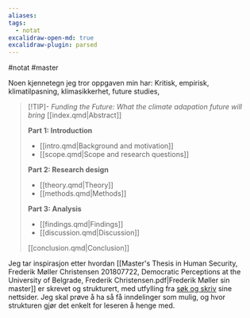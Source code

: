 ```yaml
---
aliases:
tags:
  - notat
excalidraw-open-md: true
excalidraw-plugin: parsed
---
```

#notat #master 

Noen kjennetegn jeg tror oppgaven min har: Kritisk, empirisk, klimatilpasning, klimasikkerhet, future studies, 

>[!TIP]- *Funding the Future: What the climate adapation future will bring*
>[[index.qmd|Abstract]]
> 
> **Part 1: Introduction**
> - [[intro.qmd|Background and motivation]]
> - [[scope.qmd|Scope and research questions]]
> 
> **Part 2: Research design**
> - [[theory.qmd|Theory]]
> - [[methods.qmd|Methods]]
> 
> **Part 3: Analysis**
> - [[findings.qmd|Findings]]
> - [[discussion.qmd|Discussion]]
> 
> [[conclusion.qmd|Conclusion]]

Jeg tar inspirasjon etter hvordan [[Master's Thesis in Human Security, Frederik Møller Christensen 201807722, Democratic Perceptions at the University of Belgrade, Frederik Christensen.pdf|Frederik Møller sin master]] er skrevet og strukturert, med utfylling fra [søk og skriv](https://www.sokogskriv.no/skriving/oppbygning-av-en-oppgave.html#metodekapittel) sine nettsider. Jeg skal prøve å ha så få inndelinger som mulig, og hvor strukturen gjør det enkelt for leseren å henge med. 